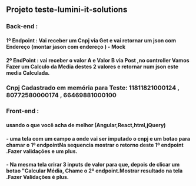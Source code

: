 ##  Projeto teste-lumini-it-solutions

### Back-end : 
#### 1º Endpoint : Vai receber um Cnpj via Get e vai retornar um json com Endereço (montar jason com endereço ) - Mock

#### 2º EndPoint : vai receber o valor A e Valor B via Post ,no controller Vamos Fazer um Calculo da Media destes 2 valores e retornar num json este media Calculada.

### Cnpj Cadastrado em memória para Teste: 11811821000124 , 80772580000174 , 66469881000100

### Front-end : 
#### usando  o que  você acha de melhor (Angular,React,html,jQuery)

#### - uma tela  com um campo a onde vai ser imputado o cnpj  e um botao para chamar o 1º endpointNa sequencia mostrar o retorno deste 1º endpoint .Fazer validações e um plus.

#### - Na mesma tela crirar 3 inputs  de valor para que, depois de clicar um botao "Calcular Média, Chame  o 2º endpoint.Mostrar resultado na tela .Fazer Validações é plus.

